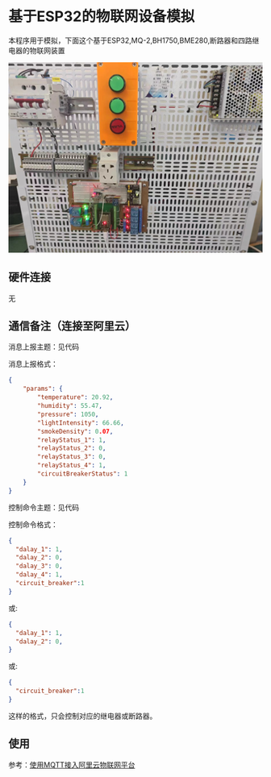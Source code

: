 # 基于ESP32的物联网设备模拟


本程序用于模拟，下面这个基于ESP32,MQ-2,BH1750,BME280,断路器和四路继电器的物联网装置

![74ae502faf612a08f264ab46d85a826](attachments/74ae502faf612a08f264ab46d85a826.jpg)

## 硬件连接

无

## 通信备注（连接至阿里云）

消息上报主题：见代码

消息上报格式：

```json
{
    "params": {
        "temperature": 20.92,
        "humidity": 55.47,
        "pressure": 1050,
        "lightIntensity": 66.66,
        "smokeDensity": 0.07,
        "relayStatus_1": 1,
        "relayStatus_2": 0,
        "relayStatus_3": 0,
        "relayStatus_4": 1,
        "circuitBreakerStatus": 1
    }
}
```



控制命令主题：见代码

控制命令格式：

```json
{
  "dalay_1": 1,
  "dalay_2": 0,
  "dalay_3": 0,
  "dalay_4": 1,
  "circuit_breaker":1
}
```
或:
```json
{
  "dalay_1": 1,
  "dalay_2": 0,
}
```
或:
```json
{
  "circuit_breaker":1
}
```
这样的格式，只会控制对应的继电器或断路器。

## 使用

参考：[使用MQTT接入阿里云物联网平台](https://blog.duruofu.top/docs/03.Embedded/IOT/MQTT/%E7%89%A9%E8%81%94%E7%BD%91%E5%B9%B3%E5%8F%B0%E6%8E%A5%E5%85%A5/MQTT%E6%8E%A5%E5%85%A5%E9%98%BF%E9%87%8C%E4%BA%91%E7%89%A9%E8%81%94%E7%BD%91%E5%B9%B3%E5%8F%B0.html)
